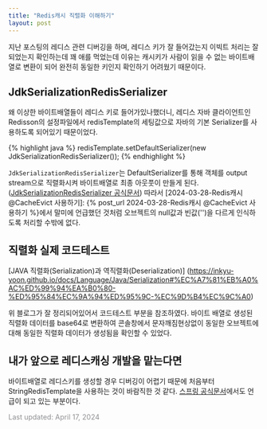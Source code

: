 ```yaml
---
title: "Redis캐시 직렬화 이해하기"
layout: post
---
```


지난 포스팅의 레디스 관련 디버깅을 하며, 레디스 키가 잘 들어갔는지 이빅트 처리는 잘 되었는지 확인하는데 꽤 애를 먹었는데 이유는 캐시키가 사람이 읽을 수 없는 바이트배열로 변환이 되어 완전히 동일한 키인지 확인하기 어려웠기 때문이다. 

## JdkSerializationRedisSerializer

왜 이상한 바이트배열들이 레디스 키로 들어가있나했더니, 레디스 자바 클라이언트인 Redisson의 설정파일에서 redisTemplate의 세팅값으로 자바의 기본 Serializer를 사용하도록 되어있기 때문이었다.

{% highlight java %}
redisTemplate.setDefaultSerializer(new JdkSerializationRedisSerializer());
{% endhighlight %}

`JdkSerializationRedisSerializer`는 DefaultSerializer를 통해 객체를 output stream으로 직렬화시켜 바이트배열로 최종 아웃풋이 만들게 된다. ([JdkSerializationRedisSerializer 공식문서](https://docs.spring.io/spring-data/redis/docs/current/api/org/springframework/data/redis/serializer/JdkSerializationRedisSerializer.html)) 따라서 [2024-03-28-Redis캐시 @CacheEvict 사용하기]: {% post_url 2024-03-28-Redis캐시 @CacheEvict 사용하기 %}에서 말미에 언급했던 것처럼 오브젝트의 null값과 빈값('')을 다르게 인식하도록 처리할 수밖에 없다.

## 직렬화 실제 코드테스트 

[JAVA 직렬화(Serialization)과 역직렬화(Deserialization)] (https://inkyu-yoon.github.io/docs/Language/Java/Serialization#%EC%A7%81%EB%A0%AC%ED%99%94%EA%B0%80-%ED%95%84%EC%9A%94%ED%95%9C-%EC%9D%B4%EC%9C%A0)

위 블로그가 잘 정리되어있어서 코드테스트 부분을 참조하였다. 바이트 배열로 생성된 직렬화 데이터를 base64로 변환하여 콘솔창에서 문자깨짐현상없이 동일한 오브젝트에 대해 동일한 직렬화 데이터가 생성됨을 확인할 수 있었다. 

## 내가 앞으로 레디스캐싱 개발을 맡는다면 

바이트배열로 레디스키를 생성할 경우 디버깅이 어렵기 때문에 처음부터 StringRedisTemplate을 사용하는 것이 바람직한 것 같다. [스프링 공식문서](https://docs.spring.io/spring-data/data-redis/docs/3.0.11/reference/html/#redis:string)에서도 언급이 되고 있는 부분이다. 

<font color='#909194'>Last updated: April 17, 2024</font>